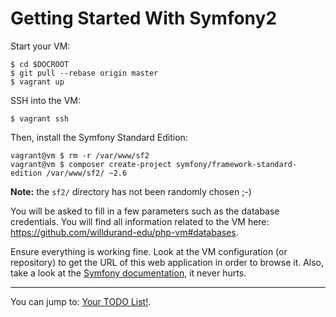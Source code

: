 Getting Started With Symfony2
=============================

Start your VM:

    $ cd $DOCROOT
    $ git pull --rebase origin master
    $ vagrant up

SSH into the VM:

    $ vagrant ssh

Then, install the Symfony Standard Edition:

    vagrant@vm $ rm -r /var/www/sf2
    vagrant@vm $ composer create-project symfony/framework-standard-edition /var/www/sf2/ ~2.6

**Note:** the `sf2/` directory has not been randomly chosen ;-)

You will be asked to fill in a few parameters such as the database credentials.
You will find all information related to the VM here: https://github.com/willdurand-edu/php-vm#databases.

Ensure everything is working fine. Look at the VM configuration (or repository)
to get the URL of this web application in order to browse it.
Also, take a look at the [Symfony
documentation](http://symfony.com/doc/current/index.html), it never hurts.

---

You can jump to: [Your TODO List!](8.md).
